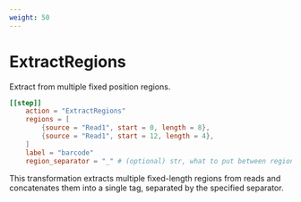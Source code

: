 ```yaml
---
weight: 50
---
```


# ExtractRegions

Extract from multiple fixed position regions.

```toml
[[step]]
    action = "ExtractRegions"
    regions = [
        {source = "Read1", start = 0, length = 8},
        {source = "Read1", start = 12, length = 4},
    ]
    label = "barcode"
    region_separator = "_" # (optional) str, what to put between regions, defaults to '_'
```

This transformation extracts multiple fixed-length regions from reads and concatenates them into a single tag, separated by the specified separator.